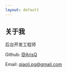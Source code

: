 ```yaml
---
layout: default
---
```


## 关于我

后台开发工程师

Github: [@ArisQ](https://github.com/ArisQ)

Email: qiaoli.pg@gmail.com
